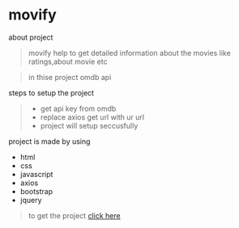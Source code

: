# movify
about project
> movify help to get detailed information about the movies like ratings,about movie etc



> in thise project omdb api 


steps to setup the project
> * get api key from omdb
>  * replace axios get url with ur url 
>  * project will setup seccusfully 





project is made by using
  
  * html
  * css
  * javascript
  * axios
  * bootstrap
  * jquery


> to get the project [click here](https://github.com/akash-vhotkar/moviefy/tree/master)




